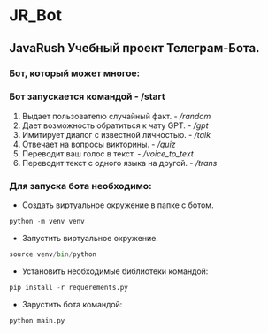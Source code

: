 # JR_Bot

## JavaRush Учебный проект Телеграм-Бота.
### Бот, который может многое:

### Бот запускается командой - /start

1. Выдает пользователю случайный факт.        - */random*
2. Дает возможность обратиться к чату GPT.   - */gpt*
3. Имитирует диалог с известной личностью.   - */talk*
4. Отвечает на вопросы викторины.            - */quiz*
5. Переводит ваш голос в текст.              - */voice_to_text*
6. Переводит текст с одного языка на другой. - */trans*

### Для запуска бота необходимо:

- Создать виртуальное окружение в папке с ботом.
```python
python -m venv venv

```

- Запустить виртуальное окружение.
```python
source venv/bin/python

```

- Установить необходимые библиотеки командой:
```python
pip install -r requerements.py

```

- Зарустить бота командой:
```python
python main.py

```
